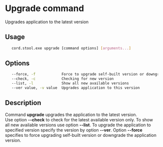 # Upgrade command
   Upgrades application to the latest version

## Usage
```sh
   cord.stool.exe upgrade [command options] [arguments...]
```

## Options
```sh
   --force, -f            Force to upgrade self-built version or downgrade version
   --check, -c            Checking for new version
   --list, -l             Show all new available versions
   --ver value, -v value  Upgrades application to this version
```

## Description
   Command **upgrade** upgrades the application to the latest version.</br>
   Use option **--check** to check for the latest available version only. To show all new available versions use option **--list**. To upgrade the application to specified version specify the version by option **--ver**. Option **--force** specifies to force upgrading self-built version or downgrade the application version.
